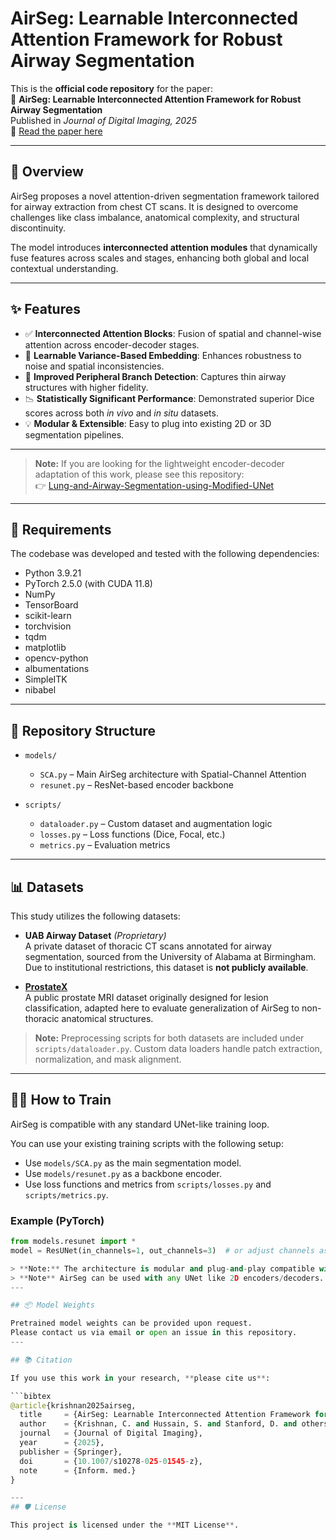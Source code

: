 # AirSeg: Learnable Interconnected Attention Framework for Robust Airway Segmentation

This is the **official code repository** for the paper:  
📄 **AirSeg: Learnable Interconnected Attention Framework for Robust Airway Segmentation**  
Published in *Journal of Digital Imaging, 2025*  
🔗 [Read the paper here](https://link.springer.com/article/10.1007/s10278-025-01545-z)

---

## 🧠 Overview

AirSeg proposes a novel attention-driven segmentation framework tailored for airway extraction from chest CT scans. It is designed to overcome challenges like class imbalance, anatomical complexity, and structural discontinuity.

The model introduces **interconnected attention modules** that dynamically fuse features across scales and stages, enhancing both global and local contextual understanding.

---

## ✨ Features

- ✅ **Interconnected Attention Blocks**: Fusion of spatial and channel-wise attention across encoder-decoder stages.
- 🔁 **Learnable Variance-Based Embedding**: Enhances robustness to noise and spatial inconsistencies.
- 🌲 **Improved Peripheral Branch Detection**: Captures thin airway structures with higher fidelity.
- 📉 **Statistically Significant Performance**: Demonstrated superior Dice scores across both *in vivo* and *in situ* datasets.
- 💡 **Modular & Extensible**: Easy to plug into existing 2D or 3D segmentation pipelines.

---

> **Note:** If you are looking for the lightweight encoder-decoder adaptation of this work, please see this repository:  
> 👉 [Lung-and-Airway-Segmentation-using-Modified-UNet](https://github.com/chetana348/Lung-and-Airway-Segmentation-using-Modified-UNet)

--- 
## 📄 Requirements

The codebase was developed and tested with the following dependencies:

- Python 3.9.21
- PyTorch 2.5.0 (with CUDA 11.8)
- NumPy
- TensorBoard
- scikit-learn
- torchvision
- tqdm
- matplotlib
- opencv-python
- albumentations
- SimpleITK
- nibabel

---

## 📁 Repository Structure

- `models/`  
  - `SCA.py` – Main AirSeg architecture with Spatial-Channel Attention  
  - `resunet.py` – ResNet-based encoder backbone  

- `scripts/`  
  - `dataloader.py` – Custom dataset and augmentation logic  
  - `losses.py` – Loss functions (Dice, Focal, etc.)  
  - `metrics.py` – Evaluation metrics
 
---

## 📊 Datasets

This study utilizes the following datasets:

- **UAB Airway Dataset** *(Proprietary)*  
  A private dataset of thoracic CT scans annotated for airway segmentation, sourced from the University of Alabama at Birmingham. Due to institutional restrictions, this dataset is **not publicly available**.

- **[ProstateX](https://www.aapm.org/GrandChallenge/PROSTATEX/)**  
  A public prostate MRI dataset originally designed for lesion classification, adapted here to evaluate generalization of AirSeg to non-thoracic anatomical structures.

> **Note:** Preprocessing scripts for both datasets are included under `scripts/dataloader.py`. Custom data loaders handle patch extraction, normalization, and mask alignment.

---

## 🏋️‍♀️ How to Train

AirSeg is compatible with any standard UNet-like training loop.

You can use your existing training scripts with the following setup:

- Use `models/SCA.py` as the main segmentation model.
- Use `models/resunet.py` as a backbone encoder.
- Use loss functions and metrics from `scripts/losses.py` and `scripts/metrics.py`.

### Example (PyTorch)

```python
from models.resunet import *
model = ResUNet(in_channels=1, out_channels=3)  # or adjust channels as needed

> **Note:** The architecture is modular and plug-and-play compatible with most 2D medical image segmentation pipelines.
> **Note** AirSeg can be used with any UNet like 2D encoders/decoders.
---

## 📦 Model Weights

Pretrained model weights can be provided upon request.  
Please contact us via email or open an issue in this repository.
---

## 📚 Citation

If you use this work in your research, **please cite us**:

```bibtex
@article{krishnan2025airseg,
  title     = {AirSeg: Learnable Interconnected Attention Framework for Robust Airway Segmentation},
  author    = {Krishnan, C. and Hussain, S. and Stanford, D. and others},
  journal   = {Journal of Digital Imaging},
  year      = {2025},
  publisher = {Springer},
  doi       = {10.1007/s10278-025-01545-z},
  note      = {Inform. med.}
}

---
## 🛡 License

This project is licensed under the **MIT License**.  

